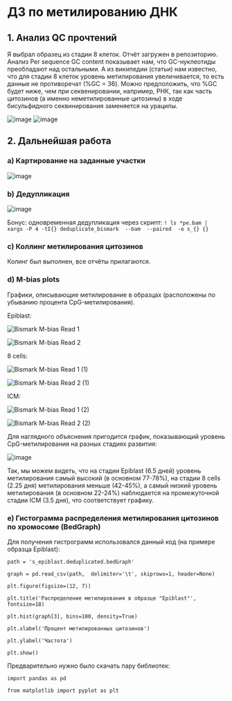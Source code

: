 # ДЗ по метилированию ДНК
## 1. Анализ QC прочтений
Я выбрал образец из стадии 8 клеток. Отчёт загружен в репозиторию. Анализ Per sequence GC content показывает нам, что GC-нуклеотиды преобладают над остальными. А из википедии (статьи) нам известно, что для стадии 8 клеток уровень метилирования увеличивается, то есть данные не противоречат (%GC = 36). Можно предположить, что %GC будет ниже, чем при секвенировании, например, РНК, так как часть цитозинов (а именно неметилированные цитозины) в ходе бисульфидного секвинирования заменяется на урацилы.

![image](https://user-images.githubusercontent.com/93254228/154434313-2c740a8c-8627-49ba-8e35-6ea6d3550a09.png)
![image](https://user-images.githubusercontent.com/93254228/154434385-6a4bffd0-2b7b-46cf-ba67-12a8fcd320b4.png)

## 2. Дальнейшая работа
### a) Картирование на заданные участки

![image](https://user-images.githubusercontent.com/93254228/154446119-5f96a7a6-9bcb-4dad-b9fe-3fadf7f62b5a.png)

### b) Дедупликация

![image](https://user-images.githubusercontent.com/93254228/154454832-6e5a9775-0337-4617-9e0e-528f08b2f281.png)

Бонус: одновременная дедупликация через скрипт: `! ls *pe.bam | xargs -P 4 -tI{} deduplicate_bismark  --bam  --paired  -o s_{} {}`

### c) Коллинг метилирования цитозинов 
Колинг был выполнен, все отчёты прилагаются.
### d) M-bias plots
Графики, описывающие метилирование в образцах (расположены по убыванию процента CpG-метилирования).

Epiblast:

![Bismark M-bias Read 1](https://user-images.githubusercontent.com/93254228/154489509-33eee5ac-a04d-491f-bc51-b03d466abcd3.png)

![Bismark M-bias Read 2](https://user-images.githubusercontent.com/93254228/154489542-35f13972-4e51-4ada-9208-e825f9dbf2fd.png)

8 cells:

![Bismark M-bias Read 1 (1)](https://user-images.githubusercontent.com/93254228/154489764-6fa077a4-c25a-49ae-b2a7-bf549abb438f.png)

![Bismark M-bias Read 2 (1)](https://user-images.githubusercontent.com/93254228/154489802-2b82f86e-1c80-45a9-b332-d3c840107658.png)

ICM:

![Bismark M-bias Read 1 (2)](https://user-images.githubusercontent.com/93254228/154489918-b57c0ee7-23a1-40ce-a1c8-c9552470d0d1.png)

![Bismark M-bias Read 2 (2)](https://user-images.githubusercontent.com/93254228/154489951-ecd35624-963c-4963-958b-5142544cb095.png)

Для наглядного объяснения пригодится график, показывающий уровень CpG-метилирования на разных стадиях развития:

![image](https://user-images.githubusercontent.com/93254228/154490202-7377343b-742d-46ef-9a08-09e28d6023c6.png)

Так, мы можем видеть, что на стадии Epiblast (6.5 дней) уровень метилирования самый высокий (в основном 77-78%), на стадии 8 cells (2.25 дня) метилирования меньше (42-45%), а самый низкий уровень метилирования (в основном 22-24%) наблюдается на промежуточной стадии ICM (3.5 дня), что соответствует графику.

### e) Гистограмма распределения метилирования цитозинов по хромосоме (BedGraph)
Для получения гистрограмм использовался данный код (на примере образца Epiblast):

`path = 's_epiblast.deduplicated.bedGraph'`

`graph = pd.read_csv(path,  delimiter='\t', skiprows=1, header=None)`

`plt.figure(figsize=(12, 7))`

`plt.title('Распределение метилирования в образце "Epiblast"', fontsize=18)`

`plt.hist(graph[3], bins=100, density=True)`

`plt.xlabel('Процент метилированных цитозинов')`

`plt.ylabel('Частота')`

`plt.show()`

Предварительно нужно было скачать пару библиотек:

`import pandas as pd`

`from matplotlib import pyplot as plt`
